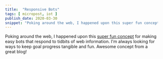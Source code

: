 ```yaml
---
title:  "Responsive Bots"
tags: [ micropost, iot ]
publish_date: 2020-03-30
snippet: "Poking around the web, I happened upon this super fun conceptfor making easy bots that respond to tidbits of web information."
---
```


Poking around the web, I happened upon this [super fun concept](https://eduardoboucas.com/posts/2020-02-06-web-connected-traffic-light/) for making easy bots that respond to tidbits of web information. I'm always looking for ways to keep goal progress tangible and fun. Awesome concept from a great blog!